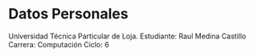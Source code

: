 # Datos Personales

Universidad Técnica Particular de Loja.
Estudiante: Raul Medina Castillo
Carrera: Computación
Ciclo: 6
